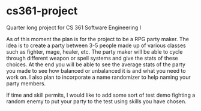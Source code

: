 # cs361-project
Quarter long project for CS 361 Software Engineering I

As of this moment the plan is for the project to be a RPG party maker. The idea is to create a party between 3-5 people made up of various classes such as fighter, mage, healer, etc. The party maker will be able to cycle through different weapon or spell systems and give the stats of these choices. At the end you will be able to see the average stats of the party you made to see how balanced or unbalanced it is and what you need to work on. I also plan to incorporate a name randomizer to help naming your party members.

If time and skill permits, I would like to add some sort of test demo fighting a random enemy to put your party to the test using skills you have chosen.
